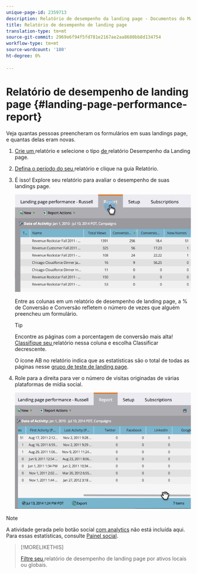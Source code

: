 ```yaml
---
unique-page-id: 2359713
description: Relatório de desempenho da landing page - Documentos do Marketing - Documentação do produto
title: Relatório de desempenho de landing page
translation-type: tm+mt
source-git-commit: 2969e6f94f5fd781e2167ae2aa8680bb8d134754
workflow-type: tm+mt
source-wordcount: '180'
ht-degree: 0%

---
```



# Relatório de desempenho de landing page {#landing-page-performance-report}

Veja quantas pessoas preencheram os formulários em suas landings page, e quantas delas eram novas.

1. [Crie um ](/help/marketo/product-docs/reporting/basic-reporting/creating-reports/create-a-report-in-a-program.md) relatório e selecione o tipo [ de ](/help/marketo/product-docs/reporting/basic-reporting/report-types/report-type-overview.md)relatório Desempenho da Landing page.
1. [Defina o período do seu ](/help/marketo/product-docs/reporting/basic-reporting/editing-reports/change-a-report-time-frame.md) relatório e clique na guia Relatório.
1. É isso! Explore seu relatório para avaliar o desempenho de suas landings page.

   ![](assets/image2014-9-16-15-3a53-3a33.png)

   Entre as colunas em um relatório de desempenho de landing page, a % de Conversão e Conversão refletem o número de vezes que alguém preencheu um formulário.

   >[!TIP]
   >
   >Encontre as páginas com a porcentagem de conversão mais alta! [Classifique seu ](/help/marketo/product-docs/reporting/basic-reporting/editing-reports/sort-report-on-columns.md) relatório nessa coluna e escolha Classificar decrescente.

   O ícone AB no relatório indica que as estatísticas são o total de todas as páginas nesse [grupo de teste de landing page](/help/marketo/product-docs/demand-generation/landing-pages/understanding-landing-pages/landing-page-test-groups.md).

1. Role para a direita para ver o número de visitas originadas de várias plataformas de mídia social.

   ![](assets/image2014-9-16-15-3a54-3a27.png)

>[!NOTE]
>
>A atividade gerada pelo botão social [com analytics](/help/marketo/product-docs/demand-generation/landing-pages/free-form-landing-pages/add-a-social-button-to-a-free-form-landing-page.md) não está incluída aqui. Para essas estatísticas, consulte [Painel social](/help/marketo/product-docs/demand-generation/social/social-functions/view-social-performance.md).

>[!MORELIKETHIS]
>
>[Filtre seu ](/help/marketo/product-docs/demand-generation/landing-pages/landing-page-actions/filter-a-landing-page-performance-report.md) relatório de desempenho de landing page por ativos locais ou globais.
